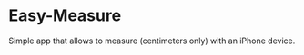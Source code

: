 Easy-Measure
============
Simple app that allows to measure (centimeters only) with an iPhone device.
